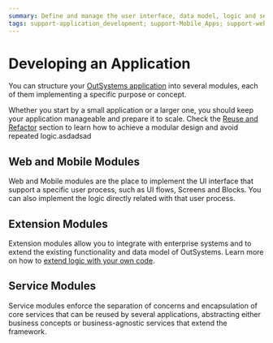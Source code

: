 ```yaml
---
summary: Define and manage the user interface, data model, logic and security of your OutSystems applications.
tags: support-application_development; support-Mobile_Apps; support-webapps; support-webapps-overview
---
```


# Developing an Application

You can structure your [OutSystems application](../getting-started/right-app.md) into several modules, each of them implementing a specific purpose or concept.

Whether you start by a small application or a larger one, you should keep your application manageable and prepare it to scale. Check the [Reuse and Refactor](reuse-and-refactor/intro.md) section to learn how to achieve a modular design and avoid repeated logic.asdadsad

## Web and Mobile Modules

Web and Mobile modules are the place to implement the UI interface that support a specific user process, such as UI flows, Screens and Blocks. You can also implement the logic directly related with that user process.

## Extension Modules

Extension modules allow you to integrate with enterprise systems and to extend the existing functionality and data model of OutSystems. Learn more on how to [extend logic with your own code](../extensibility-and-integration/integration-studio/getting-started/intro.md).

## Service Modules

Service modules enforce the separation of concerns and encapsulation of core services that can be reused by several applications, abstracting either business concepts or business-agnostic services that extend the framework.

